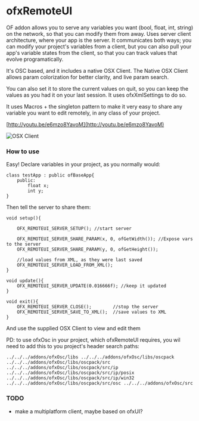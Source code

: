 # ofxRemoteUI


OF addon allows you to serve any variables you want (bool, float, int, string) on the network, so that you can modify them from away. Uses server client architecture, where your app is the server. It communicates both ways; you can modify your project's variables from a client, but you can also pull your app's variable states from the client, so that you can track values that evolve programatically.

It's OSC based, and it includes a native OSX Client. The Native OSX Client allows param colorization for better clarity, and live param search.

You can also set it to store the current values on quit, so you can keep the values as you had it on your last session. It uses ofxXmlSettings to do so.

It uses Macros + the singleton pattern to make it very easy to share any variable you want to edit remotely, in any class of your project. 

[http://youtu.be/e6mzo8YavoM](http://youtu.be/e6mzo8YavoM)

![OSX Client](http://farm4.staticflickr.com/3830/8752916271_f7acc01712_o.png "OSX Client")

### How to use

Easy! Declare variables in your project, as you normally would:

	class testApp : public ofBaseApp{
		public:
			float x;
			int y;
	}

Then tell the server to share them:

	void setup(){	
	
		OFX_REMOTEUI_SERVER_SETUP(); //start server
		
		OFX_REMOTEUI_SERVER_SHARE_PARAM(x, 0, ofGetWidth()); //Expose vars to the server
		OFX_REMOTEUI_SERVER_SHARE_PARAM(y, 0, ofGetHeight());

		//load values from XML, as they were last saved
		OFX_REMOTEUI_SERVER_LOAD_FROM_XML();
	}
	
	void update(){
		OFX_REMOTEUI_SERVER_UPDATE(0.016666f); //keep it updated
	}
	
	void exit(){
		OFX_REMOTEUI_SERVER_CLOSE();		//stop the server
		OFX_REMOTEUI_SERVER_SAVE_TO_XML();	//save values to XML
	}

And use the supplied OSX Client to view and edit them

PD: to use ofxOsc in your project, which ofxRemoteUI requires, you wil need to add this to you project's header search paths:

    ../../../addons/ofxOsc/libs ../../../addons/ofxOsc/libs/oscpack ../../../addons/ofxOsc/libs/oscpack/src ../../../addons/ofxOsc/libs/oscpack/src/ip ../../../addons/ofxOsc/libs/oscpack/src/ip/posix ../../../addons/ofxOsc/libs/oscpack/src/ip/win32 ../../../addons/ofxOsc/libs/oscpack/src/osc ../../../addons/ofxOsc/src

### TODO

- make a multiplatform client, maybe based on ofxUI?